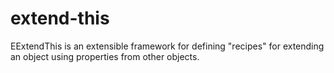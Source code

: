 # extend-this
EExtendThis is an extensible framework for defining "recipes" for extending an object using properties from other objects.
